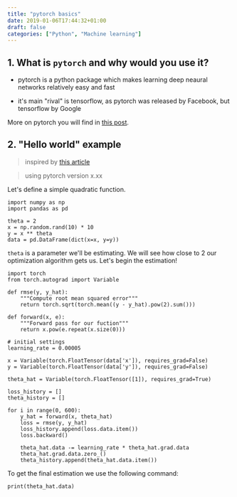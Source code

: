 ```yaml
---
title: "pytorch basics"
date: 2019-01-06T17:44:32+01:00
draft: false
categories: ["Python", "Machine learning"]
---
```


## 1. What is `pytorch` and why would you use it?

- pytorch is a python package which makes learning deep neaural networks relatively easy and fast

- it's main "rival" is tensorflow, as pytorch was released by Facebook, but tensorflow by Google

More on pytorch you will find in [this post](https://greysweater42.github.io/pytorch).

## 2. "Hello world" example

> inspired by [this article](https://towardsdatascience.com/pytorch-vs-tensorflow-spotting-the-difference-25c75777377b)

> using pytorch version x.xx

Let's define a simple quadratic function.

```{python, engine.path = '/usr/bin/python3'}
import numpy as np
import pandas as pd

theta = 2
x = np.random.rand(10) * 10
y = x ** theta
data = pd.DataFrame(dict(x=x, y=y))
```

`theta` is a parameter we'll be estimating. We will see how close to 2 our optimization algorithm gets us. Let's begin the estimation!

```{python, engine.path = '/usr/bin/python3'}
import torch
from torch.autograd import Variable

def rmse(y, y_hat):
    """Compute root mean squared error"""
    return torch.sqrt(torch.mean((y - y_hat).pow(2).sum()))

def forward(x, e):
    """Forward pass for our fuction"""
    return x.pow(e.repeat(x.size(0)))

# initial settings
learning_rate = 0.00005

x = Variable(torch.FloatTensor(data['x']), requires_grad=False)
y = Variable(torch.FloatTensor(data['y']), requires_grad=False)

theta_hat = Variable(torch.FloatTensor([1]), requires_grad=True)

loss_history = []
theta_history = []

for i in range(0, 600):
    y_hat = forward(x, theta_hat)
    loss = rmse(y, y_hat)
    loss_history.append(loss.data.item())
    loss.backward()

    theta_hat.data -= learning_rate * theta_hat.grad.data
    theta_hat.grad.data.zero_()
    theta_history.append(theta_hat.data.item())
```

To get the final estimation we use the following command:

```{python, engine.path = '/usr/bin/python3'}
print(theta_hat.data)
```
